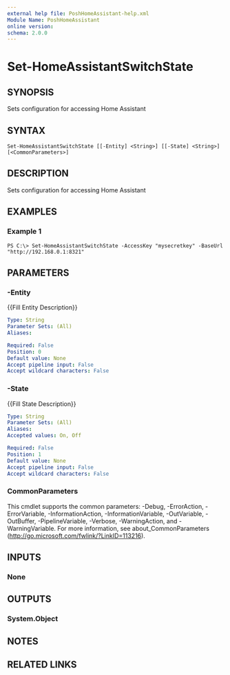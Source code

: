 ```yaml
---
external help file: PoshHomeAssistant-help.xml
Module Name: PoshHomeAssistant
online version:
schema: 2.0.0
---
```


# Set-HomeAssistantSwitchState

## SYNOPSIS
Sets configuration for accessing Home Assistant

## SYNTAX

```
Set-HomeAssistantSwitchState [[-Entity] <String>] [[-State] <String>] [<CommonParameters>]
```

## DESCRIPTION
Sets configuration for accessing Home Assistant

## EXAMPLES

### Example 1
```
PS C:\> Set-HomeAssistantSwitchState -AccessKey "mysecretkey" -BaseUrl "http://192.168.0.1:8321"
```

## PARAMETERS

### -Entity
{{Fill Entity Description}}

```yaml
Type: String
Parameter Sets: (All)
Aliases:

Required: False
Position: 0
Default value: None
Accept pipeline input: False
Accept wildcard characters: False
```

### -State
{{Fill State Description}}

```yaml
Type: String
Parameter Sets: (All)
Aliases:
Accepted values: On, Off

Required: False
Position: 1
Default value: None
Accept pipeline input: False
Accept wildcard characters: False
```

### CommonParameters
This cmdlet supports the common parameters: -Debug, -ErrorAction, -ErrorVariable, -InformationAction, -InformationVariable, -OutVariable, -OutBuffer, -PipelineVariable, -Verbose, -WarningAction, and -WarningVariable. For more information, see about_CommonParameters (http://go.microsoft.com/fwlink/?LinkID=113216).

## INPUTS

### None

## OUTPUTS

### System.Object

## NOTES

## RELATED LINKS
